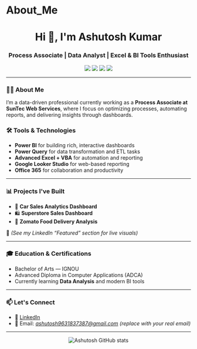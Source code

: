 # About_Me
<h1 align="center">Hi 👋, I'm Ashutosh Kumar</h1>
<h3 align="center">Process Associate | Data Analyst | Excel & BI Tools Enthusiast</h3>

<p align="center">
  <img src="https://img.shields.io/badge/Power%20BI-Visualization-informational?style=flat&logo=powerbi&logoColor=white&color=yellow" />
  <img src="https://img.shields.io/badge/Excel-Advanced-green?style=flat&logo=microsoft-excel&logoColor=white" />
  <img src="https://img.shields.io/badge/Power%20Query-ETL-blue?style=flat" />
  <img src="https://img.shields.io/badge/Looker%20Studio-Reports-lightblue?style=flat" />
</p>

---

### 🧑‍💻 About Me

I’m a data-driven professional currently working as a **Process Associate at SunTec Web Services**, where I focus on optimizing processes, automating reports, and delivering insights through dashboards.

### 🛠 Tools & Technologies

- **Power BI** for building rich, interactive dashboards  
- **Power Query** for data transformation and ETL tasks  
- **Advanced Excel + VBA** for automation and reporting  
- **Google Looker Studio** for web-based reporting  
- **Office 365** for collaboration and productivity

---

### 📊 Projects I've Built

- 🚗 **Car Sales Analytics Dashboard**  
- 🛍️ **Superstore Sales Dashboard**  
- 🍔 **Zomato Food Delivery Analysis**

📌 *(See my LinkedIn “Featured” section for live visuals)*

---

### 🎓 Education & Certifications

- Bachelor of Arts — IGNOU  
- Advanced Diploma in Computer Applications (ADCA)  
- Currently learning **Data Analysis** and modern BI tools

---

### 📫 Let's Connect

- 🔗 [LinkedIn](https://www.linkedin.com/in/ashutosh-singh86)
- 📧 Email: *ashutosh9631837387@gmail.com* *(replace with your real email)*

---

<p align="center">
  <img src="https://github-readme-stats.vercel.app/api?username=ashutosh-singh86&show_icons=true&theme=tokyonight" alt="Ashutosh GitHub stats" />
</p>
